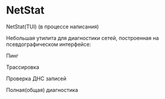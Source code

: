# NetStat
NetStat(TUI) (в процессе написания)

Небольшая утилита для диагностики сетей, построенная на псевдографическом интерфейсе:

Пинг

Трассировка

Проверка ДНС записей

Полная(общая) диагностика
